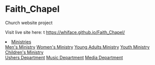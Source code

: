 # Faith_Chapel
Church website project

Visit live site here: t https://whiface.github.io/Faith_Chapel/



<li class="nav-item dropdown">
  <a class="nav-link dropdown-toggle" href="Ministries.html" id="navbarDropdown" role="button" data-toggle="dropdown" aria-haspopup="true" aria-expanded="false">Ministries</a>
  <div class="dropdown-menu" aria-labelledby="navbarDropdown">
    <a class="dropdown-item" href="#">Men's Ministry</a>
    <a class="dropdown-item" href="#">Women's Ministry</a>
    <a class="dropdown-item" href="#">Young Adults Ministry</a>
    <a class="dropdown-item" href="#">Youth Ministry</a>
    <a class="dropdown-item" href="#">Children's Ministry</a>
    <div class="dropdown-divider"></div>
    <a class="dropdown-item" href="#">Ushers Department</a>
    <a class="dropdown-item" href="#">Music Department</a>
    <a class="dropdown-item" href="#">Media Department</a>
  </div>
</li>
